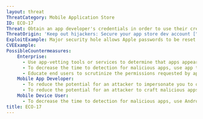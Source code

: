 ```yaml
---
layout: threat
ThreatCategory: Mobile Application Store
ID: ECO-17
Threat: Obtain an app developer's credentials in order to use their credentials to sign and distribute a new malicious app under the developers name / reputation
ThreatOrigin: 'Keep out hijackers: Secure your app store dev account [^150]'
ExploitExample: Major security hole allows Apple passwords to be reset with only email address, date of birth (update) [^152]
CVEExample:
PossibleCountermeasures:
    Enterprise:
      - Use app-vetting tools or services to determine that apps appear free of malicious behaviors or vulnerabilities prior to authorizing their use.
      - To decrease the time to detection for malicious apps, use app threat intelligence services to detect malicious apps installed on devices
      - Educate end users to scrutinize the permissions requested by apps, particularly if an updated version requests significantly different permissions than previous ones.
    Mobile App Developer:
      - To reduce the potential for an attacker to impersonate you to official apps stores, follow best practices to protect your developer accounts, such as using multi-factor authentication. [^159] [^160]
      - To reduce the potential for an attacker to craft malicious apps that validate against your developer account, follow best practices to protect cryptographic signing material for applications [^162]
    Mobile Device User:
      - To decrease the time to detection for malicious apps, use Android Verify Apps feature.
title: ECO-17
---
```

